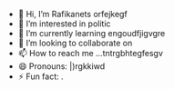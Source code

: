 - 👋 Hi, I’m Rafikanets orfejkegf
- 👀 I’m interested in politic
- 🌱 I’m currently learning engoudfjigvgre
- 💞️ I’m looking to collaborate on 
- 📫 How to reach me ...tntrgbhtegfesgv
- 😄 Pronouns: |)rgkkiwd
- ⚡ Fun fact: .
<!---
Rafikanets/Rafikanets is a ✨ special ✨ repository because its `README.md` (this file) appears on your GitHub profile.
You can click the Preview link to take a look at your changes
